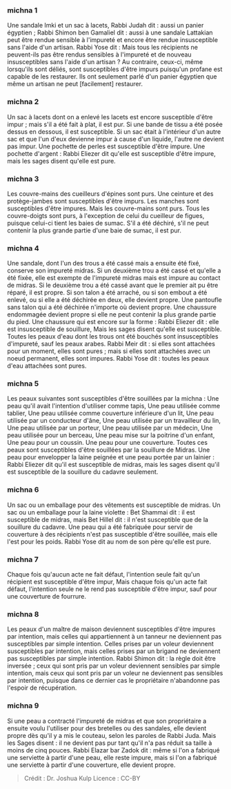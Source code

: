 
### michna 1
Une sandale Imki et un sac à lacets, Rabbi Judah dit : aussi un panier égyptien ; Rabbi Shimon ben Gamaliel dit : aussi à une sandale Lattakian peut être rendue sensible à l'impureté et encore être rendue insusceptible sans l'aide d'un artisan. Rabbi Yose dit : Mais tous les récipients ne peuvent-ils pas être rendus sensibles à l'impureté et de nouveau insusceptibles sans l'aide d'un artisan ? Au contraire, ceux-ci, même lorsqu'ils sont déliés, sont susceptibles d'être impurs puisqu'un profane est capable de les restaurer. Ils ont seulement parlé d'un panier égyptien que même un artisan ne peut [facilement] restaurer.

### michna 2
Un sac à lacets dont on a enlevé les lacets est encore susceptible d'être impur ; mais s'il a été fait à plat, il est pur. Si une bande de tissu a été posée dessus en dessous, il est susceptible. Si un sac était à l'intérieur d'un autre sac et que l'un d'eux devienne impur à cause d'un liquide, l'autre ne devient pas impur. Une pochette de perles est susceptible d'être impure. Une pochette d'argent : Rabbi Eliezer dit qu'elle est susceptible d'être impure, mais les sages disent qu'elle est pure.

### michna 3
Les couvre-mains des cueilleurs d'épines sont purs. Une ceinture et des protège-jambes sont susceptibles d'être impurs. Les manches sont susceptibles d'être impures. Mais les couvre-mains sont purs. Tous les couvre-doigts sont purs, à l'exception de celui du cueilleur de figues, puisque celui-ci tient les baies de sumac. S'il a été déchiré, s'il ne peut contenir la plus grande partie d'une baie de sumac, il est pur.

### michna 4
Une sandale, dont l'un des trous a été cassé mais a ensuite été fixé, conserve son impureté midras. Si un deuxième trou a été cassé et qu'elle a été fixée, elle est exempte de l'impureté midras mais est impure au contact de midras. Si le deuxième trou a été cassé avant que le premier ait pu être réparé, il est propre. Si son talon a été arraché, ou si son embout a été enlevé, ou si elle a été déchirée en deux, elle devient propre. Une pantoufle sans talon qui a été déchirée n'importe où devient propre. Une chaussure endommagée devient propre si elle ne peut contenir la plus grande partie du pied. Une chaussure qui est encore sur la forme : Rabbi Eliezer dit : elle est insusceptible de souillure, Mais les sages disent qu'elle est susceptible. Toutes les peaux d'eau dont les trous ont été bouchés sont insusceptibles d'impureté, sauf les peaux arabes. Rabbi Meir dit : si elles sont attachées pour un moment, elles sont pures ; mais si elles sont attachées avec un noeud permanent, elles sont impures. Rabbi Yose dit : toutes les peaux d'eau attachées sont pures.

### michna 5
Les peaux suivantes sont susceptibles d'être souillées par la michna : Une peau qu'il avait l'intention d'utiliser comme tapis, Une peau utilisée comme tablier, Une peau utilisée comme couverture inférieure d'un lit, Une peau utilisée par un conducteur d'âne, Une peau utilisée par un travailleur du lin, Une peau utilisée par un porteur, Une peau utilisée par un médecin, Une peau utilisée pour un berceau, Une peau mise sur la poitrine d'un enfant, Une peau pour un coussin. Une peau pour une couverture. Toutes ces peaux sont susceptibles d'être souillées par la souillure de Midras. Une peau pour envelopper la laine peignée et une peau portée par un lainier : Rabbi Eliezer dit qu'il est susceptible de midras, mais les sages disent qu'il est susceptible de la souillure du cadavre seulement.

### michna 6
Un sac ou un emballage pour des vêtements est susceptible de midras. Un sac ou un emballage pour la laine violette : Bet Shammai dit : il est susceptible de midras, mais Bet Hillel dit : il n'est susceptible que de la souillure du cadavre. Une peau qui a été fabriquée pour servir de couverture à des récipients n'est pas susceptible d'être souillée, mais elle l'est pour les poids. Rabbi Yose dit au nom de son père qu'elle est pure.

### michna 7
Chaque fois qu'aucun acte ne fait défaut, l'intention seule fait qu'un récipient est susceptible d'être impur, Mais chaque fois qu'un acte fait défaut, l'intention seule ne le rend pas susceptible d'être impur, sauf pour une couverture de fourrure.

### michna 8
Les peaux d'un maître de maison deviennent susceptibles d'être impures par intention, mais celles qui appartiennent à un tanneur ne deviennent pas susceptibles par simple intention. Celles prises par un voleur deviennent susceptibles par intention, mais celles prises par un brigand ne deviennent pas susceptibles par simple intention. Rabbi Shimon dit : la règle doit être inversée ; ceux qui sont pris par un voleur deviennent sensibles par simple intention, mais ceux qui sont pris par un voleur ne deviennent pas sensibles par intention, puisque dans ce dernier cas le propriétaire n'abandonne pas l'espoir de récupération.

### michna 9
Si une peau a contracté l'impureté de midras et que son propriétaire a ensuite voulu l'utiliser pour des bretelles ou des sandales, elle devient propre dès qu'il y a mis le couteau, selon les paroles de Rabbi Juda. Mais les Sages disent : il ne devient pas pur tant qu'il n'a pas réduit sa taille à moins de cinq pouces. Rabbi Elazar bar Zadok dit : même si l'on a fabriqué une serviette à partir d'une peau, elle reste impure, mais si l'on a fabriqué une serviette à partir d'une couverture, elle devient propre.

>Crédit : Dr. Joshua Kulp
>Licence : CC-BY